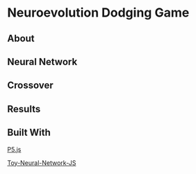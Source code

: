 # Neuroevolution Dodging Game

## About

## Neural Network

## Crossover

## Results

## Built With

[P5.js](https://github.com/processing/p5.js "P5.js library")

[Toy-Neural-Network-JS](https://github.com/CodingTrain/Toy-Neural-Network-JS "Toy Nerual Network library")
